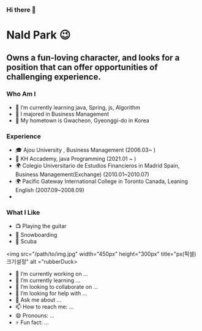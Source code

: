 

### Hi there 👋

# Nald Park 😉

## Owns a fun-loving character, and looks for a position that can offer opportunities of challenging experience.

### Who Am I
- 🌱 I’m currently learning java, Spring, js, Algorithm
- 🥇 I majored in Business Management
- 🚅 My hometown is Gwacheon, Gyeonggi-do in Korea

### Experience
- 🎓 Ajou University , Business Management (2006.03~ )
- 💊 KH Accademy, java Programming (2021.01 ~ )
- 🌍 Colegio Universitario de Estudios Financieros in Madrid Spain, Business Management(Exchange) (2010.01~2010.07)
- 🌍 Pacific Gateway International College in Toronto Canada, Leaning English (2007.09~2008.09)
- 
### What I Like
- 📺 Playing the guitar
- 🔵 Snowboarding
- 🍕 Scuba


<img src="/path/to/img.jpg" width="450px" height="300px" title="px(픽셀)크기설정" alt ="rubberDuck></img><br/>


- 🔭 I’m currently working on ...
- 🌱 I’m currently learning ...
- 👯 I’m looking to collaborate on ...
- 🤔 I’m looking for help with ...
- 💬 Ask me about ...
- 📫 How to reach me: ...
- 😄 Pronouns: ...
- ⚡ Fun fact: ...

